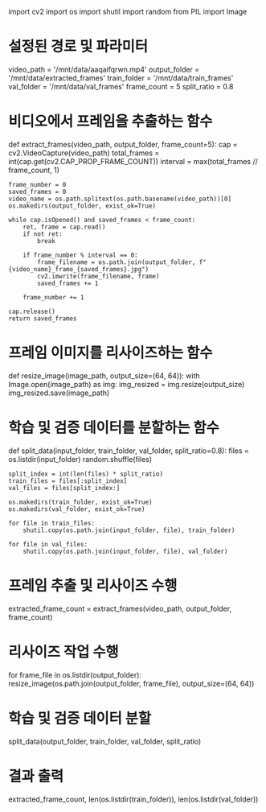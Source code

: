 import cv2
import os
import shutil
import random
from PIL import Image

# 설정된 경로 및 파라미터
video_path = '/mnt/data/aaqaifqrwn.mp4'
output_folder = '/mnt/data/extracted_frames'
train_folder = '/mnt/data/train_frames'
val_folder = '/mnt/data/val_frames'
frame_count = 5
split_ratio = 0.8

# 비디오에서 프레임을 추출하는 함수
def extract_frames(video_path, output_folder, frame_count=5):
    cap = cv2.VideoCapture(video_path)
    total_frames = int(cap.get(cv2.CAP_PROP_FRAME_COUNT))
    interval = max(total_frames // frame_count, 1)

    frame_number = 0
    saved_frames = 0
    video_name = os.path.splitext(os.path.basename(video_path))[0]
    os.makedirs(output_folder, exist_ok=True)

    while cap.isOpened() and saved_frames < frame_count:
        ret, frame = cap.read()
        if not ret:
            break

        if frame_number % interval == 0:
            frame_filename = os.path.join(output_folder, f"{video_name}_frame_{saved_frames}.jpg")
            cv2.imwrite(frame_filename, frame)
            saved_frames += 1

        frame_number += 1

    cap.release()
    return saved_frames

# 프레임 이미지를 리사이즈하는 함수
def resize_image(image_path, output_size=(64, 64)):
    with Image.open(image_path) as img:
        img_resized = img.resize(output_size)
        img_resized.save(image_path)

# 학습 및 검증 데이터를 분할하는 함수
def split_data(input_folder, train_folder, val_folder, split_ratio=0.8):
    files = os.listdir(input_folder)
    random.shuffle(files)

    split_index = int(len(files) * split_ratio)
    train_files = files[:split_index]
    val_files = files[split_index:]

    os.makedirs(train_folder, exist_ok=True)
    os.makedirs(val_folder, exist_ok=True)

    for file in train_files:
        shutil.copy(os.path.join(input_folder, file), train_folder)

    for file in val_files:
        shutil.copy(os.path.join(input_folder, file), val_folder)

# 프레임 추출 및 리사이즈 수행
extracted_frame_count = extract_frames(video_path, output_folder, frame_count)

# 리사이즈 작업 수행
for frame_file in os.listdir(output_folder):
    resize_image(os.path.join(output_folder, frame_file), output_size=(64, 64))

# 학습 및 검증 데이터 분할
split_data(output_folder, train_folder, val_folder, split_ratio)

# 결과 출력
extracted_frame_count, len(os.listdir(train_folder)), len(os.listdir(val_folder))
